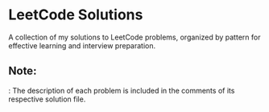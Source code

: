 # LeetCode Solutions

A collection of my solutions to LeetCode problems, organized by pattern for effective learning and interview preparation.

## Note:
: The description of each problem is included in the comments of its respective solution file.
